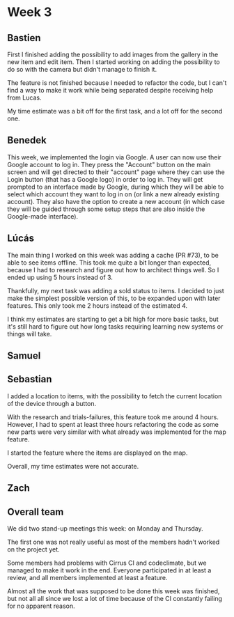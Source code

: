 # Week 3

## Bastien
First I finished adding the possibility to add images from the gallery in the new item and edit item.
Then I started working on adding the possibility to do so with the camera but didn't manage to finish it.

The feature is not finished because I needed to refactor the code, but I can't find a way to make it work while being separated despite receiving help from Lucas.

My time estimate was a bit off for the first task, and a lot off for the second one.

## Benedek
This week, we implemented the login via Google. A user can now use their Google account to log in. They press the "Account" button on the main screen and will get directed to their "account" page where they can use the Login button (that has a Google logo) in order to log in. They will get prompted to an interface made by Google, during which they will be able to select which account they want to log in on (or link a new already existing account). They also have the option to create a new account (in which case they will be guided through some setup steps that are also inside the Google-made interface).

## Lúcás
The main thing I worked on this week was adding a cache (PR #73), to be able
to see items offline. This took me quite a bit longer than expected, because
I had to research and figure out how to architect things well. So I ended up
using 5 hours instead of 3.

Thankfully, my next task was adding a sold status to items. I decided
to just make the simplest possible version of this, to be expanded upon
with later features. This only took me 2 hours instead of the estimated 4.

I think my estimates are starting to get a bit high for more basic tasks,
but it's still hard to figure out how long tasks requiring learning new systems
or things will take.

## Samuel

## Sebastian
I added a location to items, with the possibility to fetch the current location of the device through a button. 

With the research and trials-failures, this feature took me around 4 hours. However, I had to spent at least three hours refactoring the code as some new parts were very similar with what already was implemented for the map feature. 

I started the feature where the items are displayed on the map.

Overall, my time estimates were not accurate.

## Zach

## Overall team
We did two stand-up meetings this week: on Monday and Thursday. 

The first one was not really useful as most of the members hadn't worked on the project yet.

Some members had problems with Cirrus CI and codeclimate, but we managed to make it work in the end. Everyone participated in at least a review, and all members implemented at least a feature.

Almost all the work that was supposed to be done this week was finished, but not all all since we lost a lot of time because of the CI constantly failing for no apparent reason.
